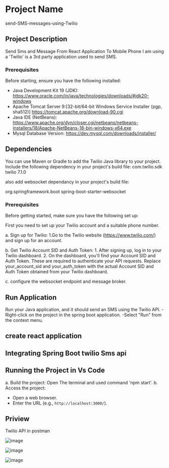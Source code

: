 # Project Name

send-SMS-messages-using-Twilio

## Project Description
Send Sms  and Message From React Application To Mobile Phone
I am using a 'Twilio' is a 3rd party application used to send SMS.

### Prerequisites

Before starting, ensure you have the following installed:

- Java Development Kit 19 (JDK):  https://www.oracle.com/in/java/technologies/downloads/#jdk20-windows
- Apache Tomcat Server 9:[32-bit/64-bit Windows Service Installer (pgp, sha512)] https://tomcat.apache.org/download-90.cgi
- Java IDE (NetBeans): https://www.apache.org/dyn/closer.cgi/netbeans/netbeans-installers/18/Apache-NetBeans-18-bin-windows-x64.exe
- Mysql Database Version: https://dev.mysql.com/downloads/installer/

## Dependencies

You can use Maven or Gradle to add the Twilio Java library to your project. Include the following dependency in your project's build file:
<dependency>
    <groupId>com.twilio.sdk</groupId>
    <artifactId>twilio</artifactId>
    <version>7.1.0</version>
</dependency>

also add websocket dependancy in your project's build file:

<dependency>
   <groupId>org.springframework.boot</groupId>
   <artifactId>spring-boot-starter-websocket</artifactId>
</dependency>


 ### Prerequisites
Before getting started, make sure you have the following set up:

First you need to set up your Twilio account and a suitable phone number.

a. Sign up for Twilio:
     1.Go to the Twilio website (https://www.twilio.com/) and sign up for an account.

b. Get Twilio Account SID and Auth Token:
     1. After signing up, log in to your Twilio dashboard.
     2. On the dashboard, you'll find your Account SID and Auth Token. These are required to authenticate your API requests.
     	Replace your_account_sid and your_auth_token with the actual Account SID and Auth Token obtained from your Twilio dashboard.

c. configure the websocket endpoint  and message broker.

## Run Application 
Run your Java application, and it should send an SMS using the Twilio API.
-Right-click on the project in the spring boot application.
-Select "Run" from the context menu.


## create react application 
## Integrating Spring Boot twilio Sms api
## Running the Project in Vs Code
a. Build the project: Open The terminal and used command 'npm start'.
b. Access the project:

   - Open a web browser.
   - Enter the URL (e.g., `http://localhost:3000/`).
## Priview 

Twilio API in postman

![image](https://github.com/saiinfo/send-SMS-messages-using-Twilio/assets/26924010/3b016260-9116-45b2-a522-b9d8edcf186f)

![image](https://github.com/saiinfo/send-SMS-messages-using-Twilio/assets/26924010/592d7e8a-c5fc-4902-92fb-8f9d808e3afb)

![image](https://github.com/saiinfo/send-SMS-messages-using-Twilio/assets/26924010/9b38ab8f-3e93-4ad6-b76b-9ad3167bd6dd)




